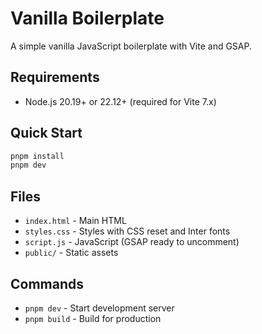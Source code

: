 # Vanilla Boilerplate

A simple vanilla JavaScript boilerplate with Vite and GSAP.

## Requirements

- Node.js 20.19+ or 22.12+ (required for Vite 7.x)

## Quick Start

```bash
pnpm install
pnpm dev
```

## Files

- `index.html` - Main HTML
- `styles.css` - Styles with CSS reset and Inter fonts
- `script.js` - JavaScript (GSAP ready to uncomment)
- `public/` - Static assets

## Commands

- `pnpm dev` - Start development server
- `pnpm build` - Build for production
